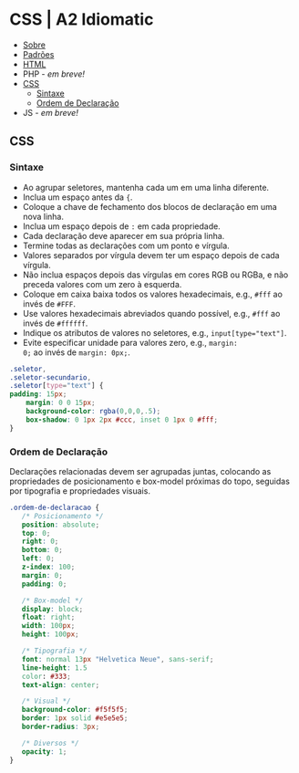 # CSS | A2 Idiomatic

* [Sobre](https://github.com/a2comunicacao/metodologia/tree/master/projeto-web/desenvolvimento/A2idiomatic)
* [Padrões](https://github.com/a2comunicacao/metodologia/blob/master/projeto-web/desenvolvimento/A2idiomatic/padroes.md)
* [HTML](https://github.com/a2comunicacao/metodologia/blob/master/projeto-web/desenvolvimento/A2idiomatic/html.md)
* PHP - _em breve!_
* [CSS](#css)
    * [Sintaxe](#sintaxe)
    * [Ordem de Declaração](#ordem-de-declara%C3%A7%C3%A3o)
* JS - _em breve!_

## CSS

### Sintaxe

* Ao agrupar seletores, mantenha cada um em uma linha diferente.
* Inclua um espaço antes da <code>{</code>.
* Coloque a chave de fechamento dos blocos de declaração em uma nova linha.
* Inclua um espaço depois de <code>:</code> em cada propriedade.
* Cada declaração deve aparecer em sua própria linha.
* Termine todas as declarações com um ponto e vírgula.
* Valores separados por vírgula devem ter um espaço depois de cada vírgula.
* Não inclua espaços depois das vírgulas em cores RGB ou RGBa, e não preceda valores com um zero à esquerda.
* Coloque em caixa baixa todos os valores hexadecimais, e.g., <code>#fff</code> ao invés de <code>#FFF</code>.
* Use valores hexadecimais abreviados quando possível, e.g., <code>#fff</code> ao invés de <code>#ffffff</code>.
* Indique os atributos de valores no seletores, e.g., <code>input[type="text"]</code>.
* Evite especificar unidade para valores zero, e.g., <code>margin: 0;</code> ao invés de <code>margin: 0px;</code>.

````css
.seletor,
.seletor-secundario,
.seletor[type="text"] {
padding: 15px;
    margin: 0 0 15px;
    background-color: rgba(0,0,0,.5);
    box-shadow: 0 1px 2px #ccc, inset 0 1px 0 #fff;
}
````

### Ordem de Declaração

Declarações relacionadas devem ser agrupadas juntas, colocando as propriedades de posicionamento e box-model próximas do topo, seguidas por tipografia e propriedades visuais.

````css
.ordem-de-declaracao {
   /* Posicionamento */
   position: absolute;
   top: 0;
   right: 0;
   bottom: 0;
   left: 0;
   z-index: 100;
   margin: 0;
   padding: 0;

   /* Box-model */
   display: block;
   float: right;
   width: 100px;
   height: 100px;

   /* Tipografia */
   font: normal 13px "Helvetica Neue", sans-serif;
   line-height: 1.5
   color: #333;
   text-align: center;

   /* Visual */
   background-color: #f5f5f5;
   border: 1px solid #e5e5e5;
   border-radius: 3px;

   /* Diversos */
   opacity: 1;
}
````